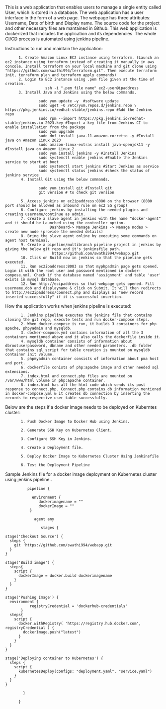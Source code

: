 This is a web application that enables users to manage a single entity called User, which is stored in a database. The web application has a user interface in the form of a web page.
The webpage has three attributes: Username, Date of birth and Display name.
The source code for the project and other necessary files are mantained in Github.
This web application is dockerized that includes the application and its dependencies.
The whole CI/CD process is automated using jenkins pipeline.

Instructions to run and maintain the application:

          1. Create Amazon Linux EC2 instance using terraform. (Launch an ec2 instance using terraform instead of creating it manually in aws concole. Install terraform on your local machine and git clone using "https://github.com/swathi994/terraform.git". Then execute terraform init, terraform plan and terraform apply commands)
          2. Login to EC2 instance using .pem file given at the time of creation.
                      ssh -i ".pem file name" ec2-user@ipaddress
          3. Install Java and Jenkins using the below commands.
          
                   sudo yum update –y  #software update
                   sudo wget -O /etc/yum.repos.d/jenkins.repo \ https://pkg.jenkins.io/redhat-stable/jenkins.repo #Add the Jenkins repo
                   sudo rpm --import https://pkg.jenkins.io/redhat-stable/jenkins.io-2023.key #Import a key file from Jenkins-CI to enable installation from the package
                   sudo yum upgrade
                   sudo dnf install java-11-amazon-corretto -y #Install java on Amazon Linux 2023
                   sudo amazon-linux-extras install java-openjdk11 -y #Install java on Amazon Linux 2
                   sudo yum install jenkins -y #Install Jenkins
                   sudo systemctl enable jenkins #Enable the Jenkins service to start at boot
                   sudo systemctl start jenkins #Start Jenkins as service
                   sudo systemctl status jenkins #check the status of jenkins service
           4. Install Git using the below commands.
           
                   sudo yum install git #Install git
                   git version # to check git version
                   
           5. Access jenkins on ec2ipaddress:8080 on the browser (8080 port should be allowed as inbound rule on ec2 SG group)
           6. Configure jenkins by installing the needed plugins and creating username/continue as admin.
           7. Create a slave agent in jenkins with the name "docker-agent" and it should be Launched using the controller option.
                        Dashboard-> Manage Jenkins -> Manage nodes > create new node (provide the needed details)
           8. Bring the slave agent online by executing some commands on agent host terminal.
           9. Create a pipeline/multibranch pipeline project in jenkins by giving the below git repo and it's jenkinsfile path.
                         https://github.com/swathi994/webapp.git
           10. Click on Build now in jenkins so that the pipeline gets executed. 
           11. Run ec2ipaddress:8083 so that myphpadmin page gets opened. Login it with the root user and password mentioned in docker-compose.yml. Check if the database named 'assignment' and table 'user' exists in mysql database.
           12. Run http://ecipaddress so that webpage gets opened. Fill username,dob and displayname & click on Submit. It will then redirects to http://ec2ipaddress/connect.php and displays as "new record inserted successfully" if it is successful insertion.
           
           
How the application works when jenkins pipeline is executed:

           1. Jenkins pipeline executes the jenkins file that contains cloning the git repo, execute tests and run docker-compose steps.
           2. When docker-compose is run, it builds 3 containers for php apache, phpyadmin and mysqldb.
           3. docker-compose.yml contains information of all the 3 containers mentioned above and it also calls the dockerfile inside it.
           4. mysqldb container consists of information about dbrootuserpassword, dbname and other needed parameters. .db folder that contains sql script for table creation is mounted on mysqldb container init volume.
           5. phpmyadmin container consists of information about pma host and port.
           6. dockerfile conists of php:apache image and other needed sql extensions.
           7. index.html and connect.php files are mounted on /var/www/html volume in php:apache container.
           8. index.html has all the html code which sends its post response to connect.php. Connect.php contains db information mentioned in docker-compose.yml & it creates db connection by inserting the records to respective user table successfully.
           
Below are the steps if a docker image needs to be deployed on Kuberntes cluster:

           1. Push Docker Image to Docker Hub using Jenkins.

           2. Generate SSH Key on Kubernetes Client.

           3. Configure SSH Key in Jenkins.

           4. Create a Deployment file.

           5. Deploy Docker Image to Kubernetes Cluster Using Jenkinsfile

           6. Test the Deployment Pipeline       
           
           
 Sample Jenkins file for a docker image deployment on Kubernetes cluster using jenkins pipeline..

              pipeline {

                environment {
                   dockerimagename = ""
                   dockerImage = ""
               }

                 agent any

                    stages {

    stage('Checkout Source') {
      steps {
        git 'https://github.com/swathi994/webapp.git
      }
    }

    stage('Build image') {
      steps{
        script {
          dockerImage = docker.build dockerimagename
        }
      }
    }

    stage('Pushing Image') {
      environment {
               registryCredential = 'dockerhub-credentials'
           }
      steps{
        script {
          docker.withRegistry( 'https://registry.hub.docker.com', registryCredential ) {
            dockerImage.push("latest")
          }
        }
      }
    }

    stage('Deploying container to Kubernetes') {
      steps {
        script {
          kubernetesDeploy(configs: "deployment.yaml", "service.yaml")
        }
      }
    }

            }

          }
           
           
          
           

 

                             
           


            
         

